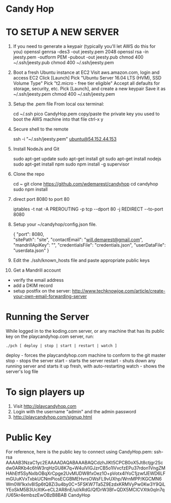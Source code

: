 # Candy Hop

# TO SETUP A NEW SERVER

1. If you need to generate a keypair (typically you'll let AWS do this for you)
    openssl genrsa -des3 -out jeesty.pem 2048
    openssl rsa -in jeesty.pem -outform PEM -pubout -out jeesty.pub
    chmod 400 ~/.ssh/jeesty.pub
    chmod 400 ~/.ssh/jeesty.pem

2. Boot a fresh Ubuntu instance at EC2
    Visit aws.amazon.com, login and access EC2
    Click [Launch]
    Pick "Ubuntu Server 16.04 LTS (HVM), SSD Volume Type"
    Pick "t2.micro - free tier eligible"
    Accept all defaults for storage, security, etc.
    Pick [Launch], and create a new keypair
    Save it as ~/.ssh/jeesty.pem
    chmod 400 ~/.ssh/jeesty.pem

3. Setup the .pem file
From local osx terminal:

    cd ~/.ssh
    pico CandyHop.pem
    copy/paste the private key you used to boot the AWS machine into that file
    ctrl-x  y  <enter>

4. Secure shell to the remote

    ssh -i "~/.ssh/jeesty.pem" ubuntu@54.152.44.153

5. Install NodeJs and Git

    sudo apt-get update
    sudo apt-get install git
    sudo apt-get install nodejs
    sudo apt-get install npm
    sudo npm install -g supervisor

6. Clone the repo

    cd ~
    git clone https://github.com/wdemarest/candyhop
    cd candyhop
    sudo npm install

7. direct port 8080 to port 80

    iptables -t nat -A PREROUTING -p tcp --dport 80 -j REDIRECT --to-port 8080

8. Setup your ~/candyhop/config.json file.

    {
            "port": 8080,                                                                                        
            "sitePath": "site",
            "contactEmail": "will.demarest@gmail.com",
            "mandrillApiKey": "",
            "credentialsFile": "credentials.json",
            "userDataFile": "userdata.json"
    }

9. Edit the ./ssh/known_hosts file and paste appropriate public keys

10. Get a Mandrill account
   - verify the email address
   - add a DKIM record
- setup postfix on the server:
   http://www.techknowjoe.com/article/create-your-own-email-forwarding-server

# Running the Server

While logged in to the koding.com server, or any machine that has its public key on
the playcandyhop.com server, run:

    ./pch [ deploy | stop | start | restart | watch ]

deploy - forces the playcandyhop.com machine to conform to the git master
stop - stops the server
start - starts the server
restart - shuts down any running server and starts it up fresh, with auto-restarting
watch - shows the server's log file

# To sign players up

1. Visit http://playcandyhop.com
2. Login with the username "admin" and the admin password
3. http://playcandyhop.com/signup.html

# Public Key

For reference, here is the public key to connect using CandyHop.pem:
ssh-rsa AAAAB3NzaC1yc2EAAAADAQABAAABAQCdzhJlKt5CPCB0oX5Jt8ctjgr2Scdw0ARKb4c6hW3rqHzGU8K7q+W4ulVIGJzrCB5o1lVvcfzEPu37rdon1VngZMHAhEtf5SyNxIbOBqXrCpge2UvMUDW8fxOez1O+pVotx4IYoC1jzwfJEWD6LFmGUuKVxTxbkUCNmPiosECGBMEHvrsOWsFL9vUXhp/WrnMPP/KGCMN6Wm0W1kxlv8ISp6tQ8Zi3u4by0C+5FSKW7Ta5Z9EzdxKRMVyPw0Kw3Y9QiLYEoSkM5B3UcXtK+eCL2AR8nE/ul/kRdG/QfDrW3Bf+QDX5MClCVXtk0qIn7q/U65kr4embszEwOBzB8BAB CandyHop
